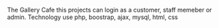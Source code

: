The Gallery Cafe
this projects can login as a customer, staff memeber or admin.
Technology use php, boostrap, ajax, mysql, html, css
